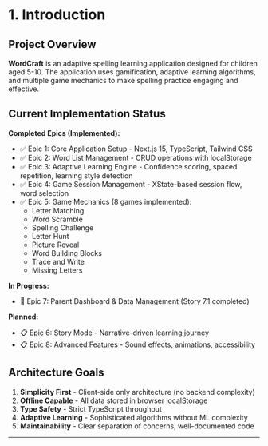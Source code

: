 # 1. Introduction

## Project Overview

**WordCraft** is an adaptive spelling learning application designed for children aged 5-10. The application uses gamification, adaptive learning algorithms, and multiple game mechanics to make spelling practice engaging and effective.

## Current Implementation Status

**Completed Epics (Implemented):**
- ✅ Epic 1: Core Application Setup - Next.js 15, TypeScript, Tailwind CSS
- ✅ Epic 2: Word List Management - CRUD operations with localStorage
- ✅ Epic 3: Adaptive Learning Engine - Confidence scoring, spaced repetition, learning style detection
- ✅ Epic 4: Game Session Management - XState-based session flow, word selection
- ✅ Epic 5: Game Mechanics (8 games implemented):
  - Letter Matching
  - Word Scramble
  - Spelling Challenge
  - Letter Hunt
  - Picture Reveal
  - Word Building Blocks
  - Trace and Write
  - Missing Letters

**In Progress:**
- 🚧 Epic 7: Parent Dashboard & Data Management (Story 7.1 completed)

**Planned:**
- 📋 Epic 6: Story Mode - Narrative-driven learning journey
- 📋 Epic 8: Advanced Features - Sound effects, animations, accessibility

## Architecture Goals

1. **Simplicity First** - Client-side only architecture (no backend complexity)
2. **Offline Capable** - All data stored in browser localStorage
3. **Type Safety** - Strict TypeScript throughout
4. **Adaptive Learning** - Sophisticated algorithms without ML complexity
5. **Maintainability** - Clear separation of concerns, well-documented code

---
